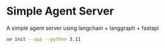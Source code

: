 # Simple Agent Server

A simple agent server using langchain + langgraph + fastapi

```bash
uv init --app --python 3.11
```

